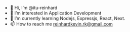 - 👋 Hi, I’m @itu-reinhard
- 👀 I’m interested in Application Development
- 🌱 I’m currently learning Nodejs, Expressjs, React, Next.
- 📫 How to reach me reinhardkevin.rk@gmail.com
